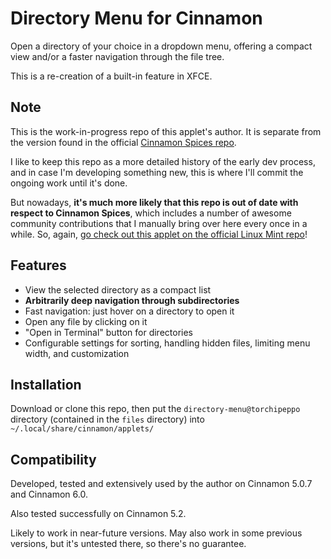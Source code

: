 # Directory Menu for Cinnamon

Open a directory of your choice in a dropdown menu, offering a compact view and/or a faster navigation through the file tree.

This is a re-creation of a built-in feature in XFCE.

## Note

This is the work-in-progress repo of this applet's author. It is separate from the version found in the official [Cinnamon Spices repo](https://github.com/linuxmint/cinnamon-spices-applets).

I like to keep this repo as a more detailed history of the early dev process, and in case I'm developing something new, this is where I'll commit the ongoing work until it's done.

But nowadays, **it's much more likely that this repo is out of date with respect to Cinnamon Spices**, which includes a number of awesome community contributions that I manually bring over here every once in a while. So, again, [go check out this applet on the official Linux Mint repo](https://github.com/linuxmint/cinnamon-spices-applets/tree/master/directory-menu%40torchipeppo)!

## Features

* View the selected directory as a compact list
* **Arbitrarily deep navigation through subdirectories**
* Fast navigation: just hover on a directory to open it
* Open any file by clicking on it
* "Open in Terminal" button for directories
* Configurable settings for sorting, handling hidden files, limiting menu width, and customization

## Installation

Download or clone this repo, then put the `directory-menu@torchipeppo` directory (contained in the `files` directory) into `~/.local/share/cinnamon/applets/`

## Compatibility

Developed, tested and extensively used by the author on Cinnamon 5.0.7 and Cinnamon 6.0.

Also tested successfully on Cinnamon 5.2.

Likely to work in near-future versions. May also work in some previous versions, but it's untested there, so there's no guarantee.
